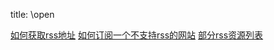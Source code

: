 title: \open 

[如何获取rss地址](/pages/dokuwiki/open/如何获取rss地址)
[如何订阅一个不支持rss的网站](/pages/dokuwiki/open/如何订阅一个不支持rss的网站)
[部分rss资源列表](/pages/dokuwiki/open/部分rss资源列表)
